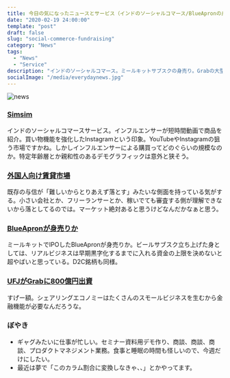 ```yaml
---
title: 今日の気になったニュースとサービス（インドのソーシャルコマース/BlueApronの身売り/UFJの大型出資）
date: "2020-02-19 24:00:00"
template: "post"
draft: false
slug: "social-commerce-fundraising"
category: "News"
tags:
  - "News"
  - "Service"
description: "インドのソーシャルコマース。ミールキットサブスクの身売り。Grabの大型調達。そしてぼやき。"
socialImage: "/media/everydaynews.jpg"
---
```


![news](/media/everydaynews.jpg)

### [Simsim](https://simsim.in/)
インドのソーシャルコマースサービス。インフルエンサーが短時間動画で商品を紹介。買い物機能を強化したInstagramという印象。YouTubeやInstagramの狙う市場ですかね。しかしインフルエンサーによる購買ってどのぐらいの規模なのか。特定年齢層とか親和性のあるデモグラフィックは意外と狭そう。

### [外国人向け賃貸市場](https://thebridge.jp/2020/02/the-chance-for-prop-tech-market)
既存の与信が「難しいからとりあえず落とす」みたいな側面を持っている気がする。小さい会社とか、フリーランサーとか、稼いでても審査する側が理解できないから落としてるのでは。マーケット絶対あると思うけどなんだかなぁと思う。

### [BlueApronが身売りか](https://tcrn.ch/2HCI1fq)
ミールキットでIPOしたBlueApronが身売りか。ビールサブスク立ち上げた身としては、リアルビジネスは早期黒字化するまでに入れる資金の上限を決めないと超やばいと思っている。D2C銘柄も同様。

### [UFJがGrabに800億円出資](https://r.nikkei.com/article/DGXMZO55810530Z10C20A2MM8000)
すげー額。シェアリングエコノミーはたくさんのスモールビジネスを生むから金融機能が必要なんだろうな。

### ぼやき
* ギャグみたいに仕事が忙しい。セミナー資料用デモ作り、商談、商談、商談、プロダクトマネジメント業務。食事と睡眠の時間も怪しいので、今週だけにしたい。
* 最近は夢で「このカラム割合に変換しなきゃ、、」とかやってます。